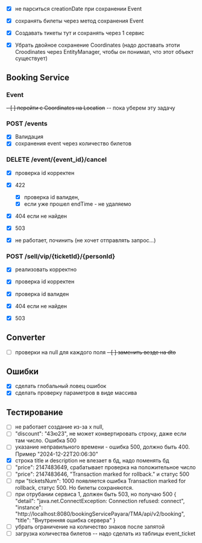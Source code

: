-[x] не парситься creationDate при сохранении Event
-[x] сохранять билеты через метод сохранения Event
-[x] Создавать тикеты тут и сохранять через 1 сервис
-[x] Убрать двойное сохранение Coordinates (надо доставать этоти Croodinates через EntityManager, чтобы он понимал, что этот объект существует)


## Booking Service
### Event
~~- [ ] перейти с Coordinates на Location~~ -- пока уберем эту задачу

### POST /events
- [x] Валидация
- [x] сохранения event через количество билетов

### DELETE /event/{event_id}/cancel
- [x] проверка id корректен
- [x] 422
    - [x] проверка id валиден,
    - [x] если уже прошел endTime - не удаляемо
- [x] 404 если не найден
- [x] 503
- [x] не работает, починить (не хочет отправлять запрос...)


### POST /sell/vip/{ticketId}/{personId}
- [x] реализовать корректно
- [x] проверка id корректен
- [x] проверка id валиден
- [x] 404 если не найден
- [x] 503


## Converter
- [ ] проверки на null для каждого поля
~~- [ ] заменить везде на dto~~

## Ошибки
- [x] сделать глобальный ловец ошибок
- [x] сделать проверку параметров в виде массива

## Тестирование
- [ ] не работает создание из-за x null,
- [ ] "discount": "43ю23", не может конвертировать строку, даже если там число. Ошибка 500
- [ ] указание неправильного времени - ошибка 500, должно быть 400. Пример "2024-12-22T20:06:30"
- [x] строка title и description не влезает в бд, надо поменять бд
- [ ] "price": 2147483649, срабатывает проверка на положительное число
- [ ] "price": 2147483646, "Transaction marked for rollback." и статус 500
- [ ] при "ticketsNum": 1000 появляется ошибка Transaction marked for rollback, статус 500. Но билеты сохраняются. 
- [ ] при отрубании сервиса 1, должен быть 503, но получаю 500 {
  "detail": "java.net.ConnectException: Connection refused: connect",
  "instance": "http://localhost:8080/bookingServicePayara/TMA/api/v2/booking",
  "title": "Внутренняя ошибка сервера"
  }
- [ ] убрать ограничение на количество знаков после запятой
- [ ] загрузка количества билетов -- надо сделать из таблицы event_ticket